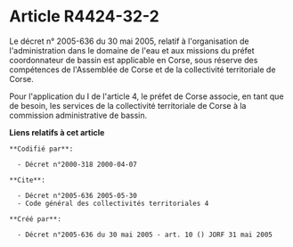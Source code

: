 # Article R4424-32-2

Le décret n° 2005-636 du 30 mai 2005, relatif à l'organisation de l'administration dans le domaine de l'eau et aux missions
du préfet coordonnateur de bassin est applicable en Corse, sous réserve des compétences de l'Assemblée de Corse et de la
collectivité territoriale de Corse.

Pour l'application du I de l'article 4, le préfet de Corse associe, en tant que de besoin, les services de la collectivité
territoriale de Corse à la commission administrative de bassin.

**Liens relatifs à cet article**

	**Codifié par**:

	  - Décret n°2000-318 2000-04-07

	**Cite**:

	  - Décret n°2005-636 2005-05-30
	  - Code général des collectivités territoriales 4

	**Créé par**:

	  - Décret n°2005-636 du 30 mai 2005 - art. 10 () JORF 31 mai 2005
